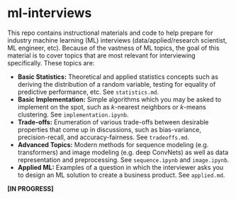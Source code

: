 # ml-interviews
This repo contains instructional materials and code to help prepare for industry machine learning (ML) interviews (data/applied/research scientist, ML engineer, etc). Because of the vastness of ML topics, the goal of this material is to cover topics that are most relevant for interviewing specifically. These topics are:

- **Basic Statistics:** Theoretical and applied statistics concepts such as deriving the distribution of a random variable, testing for equality of predictive performance, etc. See `statistics.md`.
- **Basic Implementation:** Simple algorithms which you may be asked to implement on the spot, such as $k$-nearest neighbors or $k$-means clustering. See `implementation.ipynb`.
- **Trade-offs:** Enumeration of various trade-offs between desirable properties that come up in discussions, such as bias-variance, precision-recall, and accuracy-fairness. See `tradeoffs.md`.
- **Advanced Topics:** Modern methods for sequence modeling (e.g. transformers) and image modeling (e.g. deep ConvNets) as well as data representation and preprocessing. See `sequence.ipynb` and `image.ipynb`.
- **Applied ML:** Examples of a question in which the interviewer asks you to design an ML solution to create a business product. See `applied.md`.

**[IN PROGRESS]**
